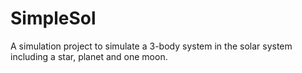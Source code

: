 # SimpleSol
A simulation project to simulate a 3-body system in the solar system including a star, planet and one moon.
